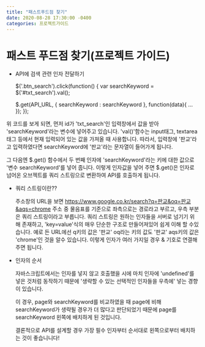 ```yaml
---
title: "패스트푸드점 찾기"
date: 2020-08-28 17:30:00 -0400
categories: 프로젝트가이드
---
```


# 패스트 푸드점 찾기(프로젝트 가이드)

* API에 검색 관련 인자 전달하기

  $('.btn_search').click(function() {
    var searchKeyword = $('#txt_search').val();
    
    $.get(API_URL, {
    searchKeyword : searchKeyword
    }, function(data){
      ...
    });
  });
  
 위 코드를 보게 되면, 먼저 id가 'txt_search'인 입력창에서 값을 받아 'searchKeyword'라는 변수에 넣어주고 있습니다.
 'val()'함수는 input태그, textarea태그 등에서 현재 입력되어 있는 값을 가져올 때 사용합니다. 따라서, 입력창에
 '판교'라고 입력하였다면 searchKeyword에 '판교'라는 문자열이 들어가게 됩니다.
 
 그 다음엔 $.get() 함수에서 두 번째 인자에 'searchKeyword'라는 키에 대한 값으로 '변수 searchKeyword'를 넣어 줍니다.
 이렇게 인자값을 넣어 주면 $.get()은 인자로 넘어온 오브젝트를 쿼리 스트링으로 변환하여 API를 호출하게 됩니다.
 
* 쿼리 스트링이란??

  주소창의 URL을 보면 https://www.google.co.kr/search?q=판교&oq=판교&aqs=chrome
  주소 중 물음표를 기준으로 좌측으로는 경로라고 부르고, 우측 부분은 쿼리 스트링이라고 부릅니다.
  쿼리 스트링은 원하는 인자들을 서버로 넘기기 위해 존재하고, 'key=value'식의 매우 단순한 구조로 만들어져있어 쉽게 이해 할 수있습니다.
  예로 든 URL에선 q키의 값은 '판교' oq라는 키의 값도 '판교' aqs키의 값은 'chrome'인 것을 알수 있습니다.
  이렇게 인자가 여러 가지일 경우 & 기호로 연결해주면 됩니다.
  
* 인자의 순서

  자바스크립트에서는 인자를 넣지 않고 호출했을 시에 마치 인자에 'undefined'를 넣은 것처럼 동작하기 때문에 '생략할 수 있는 선택적인 인자들을 우측에' 넣는 경향이 있습니다.
  
  이 경우, page와 searchKeyword를 비교하였을 때 page에 비해 searchKeyword가 생략될 경우가 더 많다고 판단되었기 때문에 page를
  searchKeyword 왼쪽에 배치하게 된 것입니다.
  
  결론적으로 API를 설계할 경우 가장 필수 인자부터 순서대로 왼쪽으로부터 배치하는 것이 좋습니니다!
